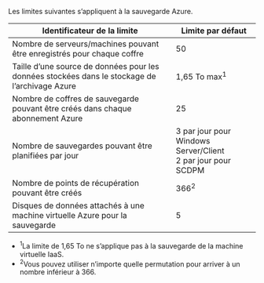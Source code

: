 
Les limites suivantes s’appliquent à la sauvegarde Azure.

| Identificateur de la limite | Limite par défaut |
|---|---|
|Nombre de serveurs/machines pouvant être enregistrés pour chaque coffre|50|
|Taille d’une source de données pour les données stockées dans le stockage de l’archivage Azure|1,65 To max<sup>1</sup>|
|Nombre de coffres de sauvegarde pouvant être créés dans chaque abonnement Azure|25|
|Nombre de sauvegardes pouvant être planifiées par jour|3 par jour pour Windows Server/Client <br/>2 par jour pour SCDPM|
|Nombre de points de récupération pouvant être créés|366<sup>2</sup>|
|Disques de données attachés à une machine virtuelle Azure pour la sauvegarde|5|

- <sup>1</sup>La limite de 1,65 To ne s’applique pas à la sauvegarde de la machine virtuelle IaaS.
- <sup>2</sup>Vous pouvez utiliser n’importe quelle permutation pour arriver à un nombre inférieur à 366.

<!---HONumber=July15_HO5-->
